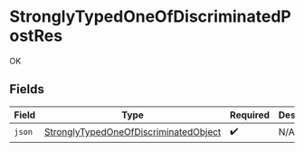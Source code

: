 # StronglyTypedOneOfDiscriminatedPostRes

OK


## Fields

| Field                                                                                                 | Type                                                                                                  | Required                                                                                              | Description                                                                                           |
| ----------------------------------------------------------------------------------------------------- | ----------------------------------------------------------------------------------------------------- | ----------------------------------------------------------------------------------------------------- | ----------------------------------------------------------------------------------------------------- |
| `json`                                                                                                | [StronglyTypedOneOfDiscriminatedObject](../../models/shared/StronglyTypedOneOfDiscriminatedObject.md) | :heavy_check_mark:                                                                                    | N/A                                                                                                   |